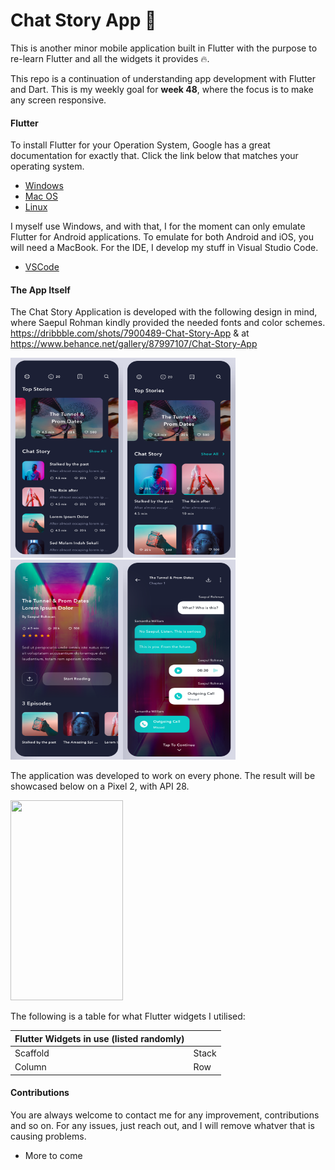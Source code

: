 # Chat Story App 💬

This is another minor mobile application built in Flutter with the purpose to re-learn Flutter and all the widgets it provides 🔥.

This repo is a continuation of understanding app development with Flutter and Dart. This is my weekly goal for **week 48**, where the focus is to make any screen responsive.

#### Flutter

To install Flutter for your Operation System, Google has a great documentation for exactly that. Click the link below that matches your operating system.

- [Windows](https://flutter.io/setup-windows/)
- [Mac OS](https://flutter.io/setup-macos/)
- [Linux](https://flutter.io/setup-linux/)

I myself use Windows, and with that, I for the moment can only emulate Flutter for Android applications. To emulate for both Android and iOS, you will need a MacBook. For the IDE, I develop my stuff in Visual Studio Code.
- [VSCode](https://flutter.io/get-started/editor/#vscode)

#### The App Itself
The Chat Story Application is developed with the following design in mind, where Saepul Rohman kindly provided the needed fonts and color schemes. 
https://dribbble.com/shots/7900489-Chat-Story-App & at
https://www.behance.net/gallery/87997107/Chat-Story-App

<img src="./img/HomeScreen_1.png" height="320" width="180"><img src="./img/HomeScreen_2.png" height="320" width="180"><img src="./img/AboutScreen.png" height="320" width="180"><img src="./img/StoryScreen.png" height="320" width="180">

The application was developed to work on every phone. The result will be showcased below on a Pixel 2, with API 28.

<img src="./img/" height="320" width="180">

The following is a table for what Flutter widgets I utilised:

| Flutter Widgets in use (listed randomly)  | |
| - | - |
| Scaffold | Stack |
| Column | Row |

#### Contributions

You are always welcome to contact me for any improvement, contributions and so on. For any issues, just reach out, and I will remove whatver that is causing problems.

- More to come
